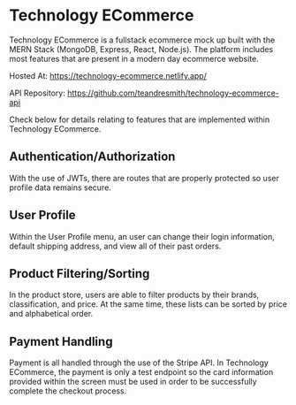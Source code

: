 # Technology ECommerce

Technology ECommerce is a fullstack ecommerce mock up built with the MERN Stack (MongoDB, Express, React, Node.js). The platform includes most features that are present in a modern day ecommerce website.

Hosted At: https://technology-ecommerce.netlify.app/

API Repository: https://github.com/teandresmith/technology-ecommerce-api

Check below for details relating to features that are implemented within Technology ECommerce.

## Authentication/Authorization

With the use of JWTs, there are routes that are properly protected so user profile data remains secure.

## User Profile

Within the User Profile menu, an user can change their login information, default shipping address, and view all of their past orders.

## Product Filtering/Sorting

In the product store, users are able to filter products by their brands, classification, and price. At the same time, these lists can be sorted by price and alphabetical order.

## Payment Handling

Payment is all handled through the use of the Stripe API. In Technology ECommerce, the payment is only a test endpoint so the card information provided within the screen must be used in order to be successfully complete the checkout process.
